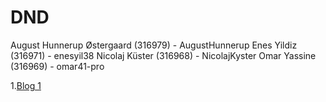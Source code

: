 # DND
August Hunnerup Østergaard (316979) - AugustHunnerup
Enes Yildiz (316971) - enesyil38
Nicolaj Küster (316968) - NicolajKyster
Omar Yassine (316969) - omar41-pro


1.[Blog 1]([Blog#1.md](https://github.com/AugustHunnerup/DND/blob/main/Blog%231.md))
